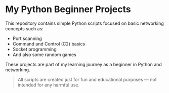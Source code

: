 # My Python Beginner Projects

This repository contains simple Python scripts focused on basic networking concepts such as:

- Port scanning
- Command and Control (C2) basics
- Socket programming
- And also some random games 

These projects are part of my learning journey as a beginner in Python and networking.

> All scripts are created just for fun and educational purposes — not intended for any harmful use.
